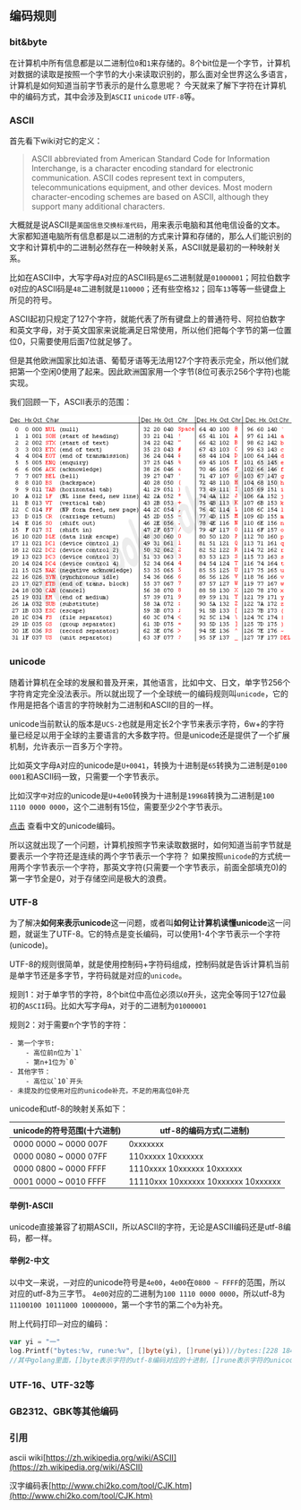 ## 编码规则

### bit&byte
在计算机中所有信息都是以二进制位`0`和`1`来存储的。8个bit位是一个字节，计算机对数据的读取是按照一个字节的大小来读取识别的，那么面对全世界这么多语言，计算机是如何知道当前字节表示的是什么意思呢？
今天就来了解下字符在计算机中的编码方式，其中会涉及到`ASCII` `unicode` `UTF-8`等。


### ASCII

首先看下wiki对它的定义：
> ASCII abbreviated from American Standard Code for Information Interchange, is a character encoding standard for electronic communication. ASCII codes represent text in computers, telecommunications equipment, and other devices. Most modern character-encoding schemes are based on ASCII, although they support many additional characters.

大概就是说ASCII是`美国信息交换标准代码`，用来表示电脑和其他电信设备的文本。大家都知道电脑所有信息都是以二进制的方式来计算和存储的，那么人们能识别的文字和计算机中的二进制必然存在一种映射关系，ASCII就是最初的一种映射关系。


比如在ASCII中，大写字母`A`对应的ASCII码是`65`二进制就是`01000001`；阿拉伯数字`0`对应的ASCII码是`48`二进制就是`110000`；还有些空格`32`；回车`13`等等一些键盘上所见的符号。

ASCII起初只规定了127个字符，就能代表了所有键盘上的普通符号、阿拉伯数字和英文字母，对于英文国家来说能满足日常使用，所以他们把每个字节的第一位置位0，只需要使用后面7位就足够了。

但是其他欧洲国家比如法语、葡萄牙语等无法用127个字符表示完全，所以他们就把第一个空闲0使用了起来。因此欧洲国家用一个字节(8位可表示256个字符)也能实现。

我们回顾一下，ASCII表示的范围：

![img](../assets/app-encoding.ascii.png)

### unicode
随着计算机在全球的发展和普及开来，其他语言，比如中文、日文，单字节256个字符肯定完全没法表示。所以就出现了一个全球统一的编码规则叫`unicode`，它的作用是把各个语言的字符映射为二进制和ASCII的目的一样。

unicode当前默认的版本是`UCS-2`也就是用定长2个字节来表示字符，6w+的字符量已经足以用于全球的主要语言的大多数字符。但是unicode还是提供了一个扩展机制，允许表示一百多万个字符。

比如英文字母`A`对应的unicode是`U+0041`，转换为十进制是`65`转换为二进制是`0100 0001`和ASCII码一致，只需要一个字节表示。

比如汉字`中`对应的unicode是`U+4e00`转换为十进制是`19968`转换为二进制是`100 1110 0000 0000`，这个二进制有15位，需要至少2个字节表示。

[点击](http://www.chi2ko.com/tool/CJK.htm) 查看中文的unicode编码。

所以这就出现了一个问题，计算机按照字节来读取数据时，如何知道当前字节就是要表示一个字符还是连续的两个字节表示一个字符？
如果按照`unicode`的方式统一用两个字节表示一个字符，那英文字符(只需要一个字节表示，前面全部填充0)的第一字节全是0，对于存储空间是极大的浪费。

### UTF-8
为了解决**如何来表示unicode**这一问题，或者叫**如何让计算机读懂unicode**这一问题，就诞生了UTF-8。它的特点是变长编码，可以使用1-4个字节表示一个字符(unicode)。

UTF-8的规则很简单，就是使用控制码+字符码组成，控制码就是告诉计算机当前是单字节还是多字节，字符码就是对应的`unicode`。

规则1：对于单字节的字符，8个bit位中高位必须以`0`开头，这完全等同于127位最初的`ASCII`码。比如大写字母`A`，对于的二进制为`01000001`

规则2：对于需要n个字节的字符：

```text
- 第一个字节:
    - 高位前n位为`1`
    - 第n+1位为`0`
- 其他字节：
    - 高位以`10`开头
- 未提及的位使用对应的unicode补充，不足的用高位0补充
```

unicode和utf-8的映射关系如下：

|unicode的符号范围(十六进制)|utf-8的编码方式(二进制)|
|---|---|
|0000 0000 ~ 0000 007F | 0xxxxxxx|
|0000 0080 ~ 0000 07FF | 110xxxxx 10xxxxxx|
|0000 0800 ~ 0000 FFFF | 1110xxxx 10xxxxxx 10xxxxxx|
|0001 0000 ~ 0010 FFFF | 11110xxx 10xxxxxx 10xxxxxx 10xxxxxx|

#### 举例1-ASCII

unicode直接兼容了初期ASCII，所以ASCII的字符，无论是ASCII编码还是utf-8编码，都一样。

#### 举例2-中文

以中文`一`来说，`一`对应的unicode符号是`4e00`，`4e00`在`0800 ~ FFFF`的范围，所以对应的utf-8为三字节。
`4e00`对应的二进制为`100 1110 0000 0000`，所以utf-8为`11100100 10111000 10000000`，第一个字节的第二个`0`为补充。

附上代码打印`一`对应的编码：

```Go
var yi = "一"
log.Printf("bytes:%v, rune:%v", []byte(yi), []rune(yi))//bytes:[228 184 128], rune:[19968]
//其中golang里面，[]byte表示字符的utf-8编码对应的十进制，[]rune表示字符的unicode对应的十进制。
```

### UTF-16、UTF-32等

### GB2312、GBK等其他编码


### 引用

ascii wiki[https://zh.wikipedia.org/wiki/ASCII](https://zh.wikipedia.org/wiki/ASCII)

汉字编码表[http://www.chi2ko.com/tool/CJK.htm](http://www.chi2ko.com/tool/CJK.htm)